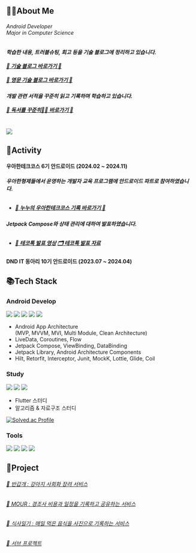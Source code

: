 <h2>🙇‍♂️About Me</h2>
<h6>
  Android Developer<br>
  Major in Computer Science
</h6>

<h5>
  학습한 내용, 트러블슈팅, 회고 등을 기술 블로그에 정리하고 있습니다.
  <br><br><a href="https://jinudmjournal.tistory.com"target="_self">👀 기술 블로그 바로가기 👀</a>
  <br><br><a href="https://medium.com/@nunukim "target="_self">👀 영문 기술 블로그 바로가기 👀</a>
</h5>
<h5>
  개발 관련 서적을 꾸준히 읽고 기록하며 학습하고 있습니다.
  <br><br><a href="https://endurable-doom-908.notion.site/103ef9b944fa80a49bebdabec04ad564?pvs=4 "target="_self">👀 독서를 꾸준히💪💪 바로가기 👀</a>
</h5>

<br><a href="mailto:jinwoo3661@naver.com" target="_blank"><img src="https://img.shields.io/badge/Mail-00ACC1?style=flat-square&logo=naver&logoColor=03C75A"/></a>
<!--
<a href="https://endurable-doom-908.notion.site/Jinwoo-Kim-ba88c2c3e87a4a16b5ed402bf501dea4" target="_blank"><img src="https://img.shields.io/badge/Portfolio-00ACC1?style=flat-square&logo=readme&logoColor=black"/></a>
-->

<!--
<a href="https://jinudmjournal.tistory.com" target="_blank"><img src="https://img.shields.io/badge/Tech Blog-00ACC1?style=flat-square&logo=tistory&logoColor=white"/></a>
<a href="https://endurable-doom-908.notion.site/Jinwoo-Kim-ba88c2c3e87a4a16b5ed402bf501dea4" target="_blank"><img src="https://img.shields.io/badge/Portfolio-00ACC1?style=flat-square&logo=readme&logoColor=black"/></a>
<a href="mailto:jinwoo3661@naver.com" target="_blank"><img src="https://img.shields.io/badge/Mail-00ACC1?style=flat-square&logo=naver&logoColor=03C75A"/></a>
</p>
-->

<h2>💪Activity</h2>


<h4>
  우아한테크코스 6기 안드로이드 (2024.02 ~ 2024.11)
</h4>
<h5>
  우아한형제들에서 운영하는 개발자 교육 프로그램에 안드로이드 파트로 참여하였습니다.<br>
  <ul><br>
    <li>
      <a href="https://www.notion.so/ad94ada5d798418ea70212a4d3044269?v=dd66e16e073042c49e1b4eb94034af05"target="_self">👀 누누의 우아한테크코스 기록 바로가기 👀</a>
    </li>
  </ul>
</h5>
<h5>
  Jetpack Compose와 상태 관리에 대하여 발표하였습니다.<br>
  <ul><br>
    <li>
      <a href="https://youtu.be/sOfeCigoTIE?si=zUmwiO6DvG-ZZpYt"target="_self">🎥 테코톡 발표 영상</a>   
      <a href="https://jinudmjournal.tistory.com/273"target="_self">🗂️ 테코톡 발표 자료</a>
    </li>
  </ul>
</h5>
<h4>
  DND IT 동아리 10기 안드로이드 (2023.07 ~ 2024.04)
</h4>

<h2>📚Tech Stack</h2>

<h3>Android Develop</h3> 

<p>
  <img src="https://img.shields.io/badge/Android-3DDC84?style=flat-square&logo=android&logoColor=white"> 
  <img src="https://img.shields.io/badge/kotlin-7F52FF?style=flat-square&logo=kotlin&logoColor=white">
  <img src="https://img.shields.io/badge/Jetpack Compose-4285F4?style=flat-square&logo=jetpackcompose&logoColor=white"> 
  <img src="https://img.shields.io/badge/Android Studio-3DDC84?style=flat-square&logo=androidstudio&logoColor=white"> 
  <img src="https://img.shields.io/badge/IntelliJ-000000?style=flat-square&logo=intellijidea&logoColor=white"> 
</p>
<ul>
  <li>
    Android App Architecture<br>
    (MVP, MVVM, MVI, Multi Module, Clean Architecture)
  </li>
  <li>LiveData, Coroutines, Flow</li>
  <li>Jetpack Compose, ViewBinding, DataBinding</li>
  <li>Jetpack Library, Android Architecture Components</li>
  <li>Hilt, Retorfit, Interceptor, Junit, MockK, Lottie, Glide, Coil</li>
</ul>

<h3>Study</h3> 

<p>
  <img src="https://img.shields.io/badge/Python-3766AB?style=flat-square&logo=Python&logoColor=white">
  <img src="https://img.shields.io/badge/Django-092E20?style=flat-square&logo=django&logoColor=white">
  <img src="https://img.shields.io/badge/Flutter-02569B?style=flat-square&logo=flutter&logoColor=white">
</p>
<ul>
  <li>Flutter 스터디 </li>
  <li>알고리즘 & 자료구조 스터디</li>
</ul>

[![Solved.ac Profile](http://mazassumnida.wtf/api/v2/generate_badge?boj=wlsdn5116)](https://solved.ac/wlsdn5116/)

<h3>Tools</h3> 

<p>
  <img src="https://img.shields.io/badge/GitHub-181717?style=flat-square&logo=github&logoColor=white">  
  <img src="https://img.shields.io/badge/Figma-F24E1E?style=flat-square&logo=figma&logoColor=white">
  <img src="https://img.shields.io/badge/Slack-4A154B?style=flat-square&logo=slack&logoColor=white">
  <img src="https://img.shields.io/badge/Firebase-DD2C00?style=flat-square&logo=firebase&logoColor=white">
</p>

<h2>🐾Project</h2>

  <h6>
    <a href="https://www.notion.so/Android-4f83e823cb32459791662325f82b6c3b?pvs=4"target="_self">🔗 반갑개 : 강아지 사회화 장려 서비스</a> 
  </h6>
  <h6>
    <a href="https://www.notion.so/Android-MOUR-d2efc9cd0e0f4d1a81eae866e25be5d9?pvs=4"target="_self">🔗 MOUR : 경조사 비용과 일정을 기록하고 공유하는 서비스</a> 
  </h6>
  <h6>
    <a href="https://www.notion.so/Android-2c7707ec50a2425b90d04715d1b93251?pvs=4"target="_self">🔗 식사일기 : 매일 먹은 음식을 사진으로 기록하는 서비스</a> 
  </h6>
  <h6>
    <a href="https://www.notion.so/15def9b944fa80758054e63dbdf5fff4?pvs=4"target="_self">🔗 서브 프로젝트</a> 
  </h6>
<br><br>

